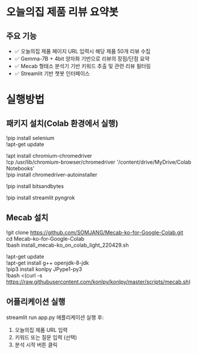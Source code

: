 # 오늘의집 제품 리뷰 요약봇
## 주요 기능
- ✅ 오늘의집 제품 페이지 URL 입력시 해당 제품 50개 리뷰 수집
- ✅ Gemma-7B + 4bit 양자화 기반으로 리뷰의 장점/단점 요약
- ✅ Mecab 형태소 분석기 기반 키워드 추출 및 관련 리뷰 필터링
- ✅ Streamlit 기반 챗봇 인터페이스

# 실행방법
## 패키지 설치(Colab 환경에서 실행)
!pip install selenium  
!apt-get update  

!apt install chromium-chromedriver  
!cp /usr/lib/chromium-browser/chromedriver '/content/drive/MyDrive/Colab Notebooks'  
!pip install chromedriver-autoinstaller  

!pip install bitsandbytes  

!pip install streamlit pyngrok  

## Mecab 설치
!git clone https://github.com/SOMJANG/Mecab-ko-for-Google-Colab.git  
cd Mecab-ko-for-Google-Colab  
!bash install_mecab-ko_on_colab_light_220429.sh  

!apt-get update  
!apt-get install g++ openjdk-8-jdk  
!pip3 install konlpy JPype1-py3  
!bash <(curl -s https://raw.githubusercontent.com/konlpy/konlpy/master/scripts/mecab.sh)  

## 어플리케이션 실행
streamlit run app.py
애플리케이션 실행 후:
1. 오늘의집 제품 URL 입력
2. 키워드 또는 질문 입력 (선택)
3. 분석 시작 버튼 클릭



